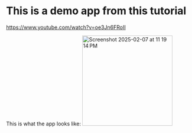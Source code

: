 # This is a demo app from this tutorial 

https://www.youtube.com/watch?v=oe3Jn6FRoII

This is what the app looks like:
<img width="244" alt="Screenshot 2025-02-07 at 11 19 14 PM" src="https://github.com/user-attachments/assets/168231e9-fedd-4f39-8d6f-cab186bcc7d9" />

